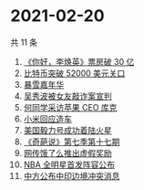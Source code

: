 # 2021-02-20

共 11 条

<!-- BEGIN ZHIHUSEARCH -->
<!-- 最后更新时间 Sat Feb 20 2021 12:08:11 GMT+0800 (CST) -->
1. [《你好，李焕英》票房破 30 亿](https://www.zhihu.com/search?q=你好李焕英)
1. [比特币突破 52000 美元关口](https://www.zhihu.com/search?q=比特币)
1. [暴雪嘉年华](https://www.zhihu.com/search?q=暴雪嘉年华)
1. [吴秀波被女友敲诈案宣判](https://www.zhihu.com/search?q=吴秀波)
1. [何同学采访苹果 CEO 库克](https://www.zhihu.com/search?q=何同学采访库克)
1. [小米回应造车](https://www.zhihu.com/search?q=小米造车)
1. [美国毅力号成功着陆火星](https://www.zhihu.com/search?q=毅力号)
1. [《奇葩说》第七季第十七期](https://www.zhihu.com/search?q=奇葩说)
1. [网传饿了么推出虚假奖励](https://www.zhihu.com/search?q=饿了么奖励活动)
1. [NBA  全明星首发阵容公布](https://www.zhihu.com/search?q=nba全明星)
1. [中方公布中印边境冲突消息](https://www.zhihu.com/search?q=加勒万河谷)
<!-- END ZHIHUSEARCH -->
